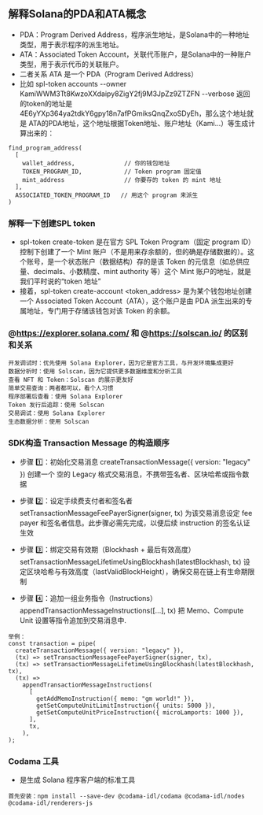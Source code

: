 ## 解释Solana的PDA和ATA概念
* PDA：Program Derived Address，程序派生地址，是Solana中的一种地址类型，用于表示程序的派生地址。
* ATA：Associated Token Account，关联代币账户，是Solana中的一种账户类型，用于表示代币的关联账户。
* 二者关系 ATA 是一个 PDA（Program Derived Address）
* 比如 spl-token accounts --owner KamiWWM3Tt8KwzoXXdaipy8ZigY2fj9M3JpZz9ZTZFN --verbose 返回的token的地址是4E6yYXp364ya2tdkY6gpy18n7afPGmiksQnqZxoSDyEh，那么这个地址就是 ATA的PDA地址，这个地址根据Token地址、账户地址（Kami...）等生成计算出来的：
```
find_program_address(
  [
    wallet_address,              // 你的钱包地址
    TOKEN_PROGRAM_ID,            // Token program 固定值
    mint_address                 // 你要存的 token 的 mint 地址
  ],
  ASSOCIATED_TOKEN_PROGRAM_ID   // 用这个 program 来派生
)
```

### 解释一下创建SPL token
* spl-token create-token 是在官方 SPL Token Program（固定 program ID）控制下创建了一个 Mint 账户（不是用来存余额的，但的确是存储数据的）。这个账号，是一个状态账户（数据结构）存的是该 Token 的元信息（如总供应量、decimals、小数精度、mint authority 等）这个 Mint 账户的地址，就是我们平时说的“token 地址”
* 接着，spl-token create-account <token_address> 是为某个钱包地址创建一个 Associated Token Account（ATA），这个账户是由 PDA 派生出来的专属地址，专门用于存储该钱包对该 Token 的余额。


### @https://explorer.solana.com/  和 @https://solscan.io/  的区别和关系
```
开发调试时：优先使用 Solana Explorer，因为它是官方工具，与开发环境集成更好
数据分析时：使用 Solscan，因为它提供更多数据维度和分析工具
查看 NFT 和 Token：Solscan 的展示更友好
简单交易查询：两者都可以，看个人习惯
程序部署后查看：使用 Solana Explorer
Token 发行后追踪：使用 Solscan
交易调试：使用 Solana Explorer
生态数据分析：使用 Solscan
```

### SDK构造 Transaction Message 的构造顺序

* 步骤 1️⃣：初始化交易消息
createTransactionMessage({ version: "legacy" })
创建一个 空的 Legacy 格式交易消息，不携带签名者、区块哈希或指令数据

* 步骤 2️⃣：设定手续费支付者和签名者
setTransactionMessageFeePayerSigner(signer, tx)
为该交易消息设定 fee payer 和签名者信息。此步骤必需先完成，以便后续 instruction 的签名认证生效

* 步骤 3️⃣：绑定交易有效期（Blockhash + 最后有效高度）
setTransactionMessageLifetimeUsingBlockhash(latestBlockhash, tx)
设定区块哈希与有效高度（lastValidBlockHeight），确保交易在链上有生命期限制

* 步骤 4️⃣：追加一组业务指令（Instructions）
appendTransactionMessageInstructions([...], tx)
把 Memo、Compute Unit 设置等指令追加到交易消息中.

```
举例：
const transaction = pipe(
  createTransactionMessage({ version: "legacy" }),
  (tx) => setTransactionMessageFeePayerSigner(signer, tx),
  (tx) => setTransactionMessageLifetimeUsingBlockhash(latestBlockhash, tx),
  (tx) =>
    appendTransactionMessageInstructions(
      [
        getAddMemoInstruction({ memo: "gm world!" }),
        getSetComputeUnitLimitInstruction({ units: 5000 }),
        getSetComputeUnitPriceInstruction({ microLamports: 1000 }),
      ],
      tx,
    ),
);

```

### Codama 工具
* 是生成 Solana 程序客户端的标准工具
```
首先安装：npm install --save-dev @codama-idl/codama @codama-idl/nodes @codama-idl/renderers-js

```